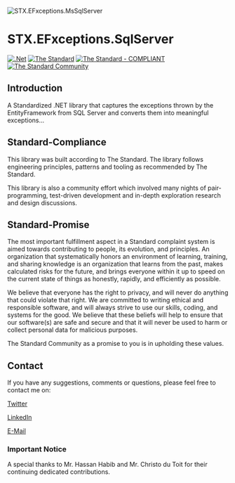 ![STX.EFxceptions.MsSqlServer](https://raw.githubusercontent.com/The-Standard-Organization/STX.EFxceptions.SqlServer/main/Resources/Images/stx.efMsSQLServer_git_logo.png)

# STX.EFxceptions.SqlServer

[![.Net](https://github.com/The-Standard-Organization/STX.EFxceptions.SqlServer/actions/workflows/dotnet.yml/badge.svg)](https://github.com/The-Standard-Organization/STX.EFxceptions.SqlServer/actions/workflows/dotnet.yml)
[![The Standard](https://img.shields.io/github/v/release/hassanhabib/The-Standard?filter=v2.10.0&style=default&label=Standard%20Version&color=2ea44f)](https://github.com/hassanhabib/The-Standard)
[![The Standard - COMPLIANT](https://img.shields.io/badge/The_Standard-COMPLIANT-2ea44f)](https://github.com/hassanhabib/The-Standard)
[![The Standard Community](https://img.shields.io/discord/934130100008538142?color=%237289da&label=The%20Standard%20Community&logo=Discord)](https://discord.gg/vdPZ7hS52X)

## Introduction
A Standardized .NET library that captures the exceptions thrown by the EntityFramework from SQL Server and converts them into meaningful exceptions...

## Standard-Compliance
This library was built according to The Standard. The library follows engineering principles, patterns and tooling as recommended by The Standard.

This library is also a community effort which involved many nights of pair-programming, test-driven development and in-depth exploration research and design discussions.

## Standard-Promise
The most important fulfillment aspect in a Standard complaint system is aimed towards contributing to people, its evolution, and principles.
An organization that systematically honors an environment of learning, training, and sharing knowledge is an organization that learns from the past, makes calculated risks for the future, 
and brings everyone within it up to speed on the current state of things as honestly, rapidly, and efficiently as possible. 
 
We believe that everyone has the right to privacy, and will never do anything that could violate that right.
We are committed to writing ethical and responsible software, and will always strive to use our skills, coding, and systems for the good.
We believe that these beliefs will help to ensure that our software(s) are safe and secure and that it will never be used to harm or collect personal data for malicious purposes.
 
The Standard Community as a promise to you is in upholding these values. 

## Contact

If you have any suggestions, comments or questions, please feel free to contact me on:

[Twitter](https://twitter.com/hassanrezkhabib)

[LinkedIn](https://www.linkedin.com/in/hassanrezkhabib/)

[E-Mail](mailto:hassanhabib@live.com)

### Important Notice
A special thanks to Mr. Hassan Habib and Mr. Christo du Toit for their continuing dedicated contributions.